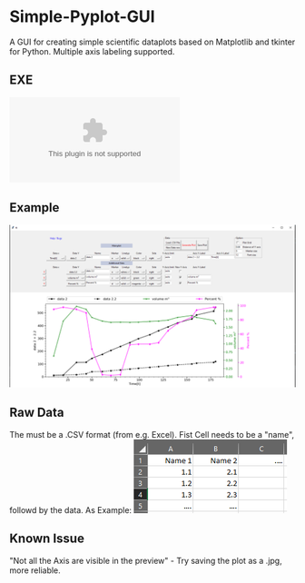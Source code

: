 # Simple-Pyplot-GUI
A GUI for creating simple scientific dataplots based on Matplotlib and tkinter for Python. Multiple axis labeling supported.

## EXE
![Download Version 1.0](https://github.com/5yF0Rc3/Simple-Pyplot-GUI/raw/master/EXE.zip)




## Example
![](EXE/example_GUI.png)






## Raw Data
The must be a .CSV format (from e.g. Excel). Fist Cell needs to be a "name", followd by the data. As Example:
![](EXE/example_Data_CSV-File.png)

## Known Issue
"Not all the Axis are visible in the preview" - Try saving the plot as a .jpg, more reliable.
